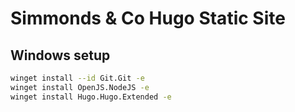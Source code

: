 # Simmonds & Co Hugo Static Site

## Windows setup

```sh
winget install --id Git.Git -e
winget install OpenJS.NodeJS -e
winget install Hugo.Hugo.Extended -e
```
